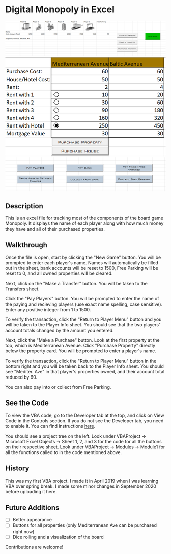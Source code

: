 # Digital Monopoly in Excel

![](images/playerinfo.png)
![](images/propertycard.png)
![](images/payments.png)

## Description
This is an excel file for tracking most of the components of the board game Monopoly. It displays the name of each player along with how much money they have and all of their purchased properties. 

## Walkthrough
Once the file is open, start by clicking the "New Game" button. You will be prompted to enter each player's name. Names will automatically be filled out in the sheet, bank accounts will be reset to 1500, Free Parking will be reset to 0, and all owned properties will be cleared.

Next, click on the "Make a Transfer" button. You will be taken to the Transfers sheet. 

Click the "Pay Players" button. You will be prompted to enter the name of the paying and recieving players (use exact name spelling, case sensitive). Enter any positive integer from 1 to 1500. 

To verify the transaction, click the "Return to Player Menu" button and you will be taken to the Player Info sheet. You should see that the two players' account totals changed by the amount you entered.

Next, click the "Make a Purchase" button. Look at the first property at the top, which is Mediterranean Avenue. Click "Purchase Property" directly below the property card. You will be prompted to enter a player's name.

To verify the transaction, click the "Return to Player Menu" button in the bottom right and you will be taken back to the Player Info sheet. You should see "Mediter. Ave" in that player's properties owned, and their account total reduced by 60.

You can also pay into or collect from Free Parking.

## See the Code
To view the VBA code, go to the Developer tab at the top, and click on View Code in the Controls section.
If you do not see the Developer tab, you need to enable it. You can find instructions [here](https://www.excel-easy.com/examples/developer-tab.html).

You should see a project tree on the left. Look under VBAProject -> Microsoft Excel Objects -> Sheet 1, 2, and 3 for the code for all the buttons on their respective sheet.
Look under VBAProject -> Modules -> Module1 for all the functions called to in the code mentioned above.

## History
This was my first VBA project. I made it in April 2019 when I was learning VBA over spring break. I made some minor changes in September 2020 before uploading it here.

## Future Additions
- [ ] Better appearance
- [ ] Buttons for all properties (only Mediterranean Ave can be purchased right now)
- [ ] Dice rolling and a visualization of the board

Contributions are welcome!
